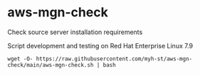# aws-mgn-check
Check source server installation requirements

Script development and testing on Red Hat Enterprise Linux 7.9

    wget -O- https://raw.githubusercontent.com/myh-st/aws-mgn-check/main/aws-mgn-check.sh | bash
